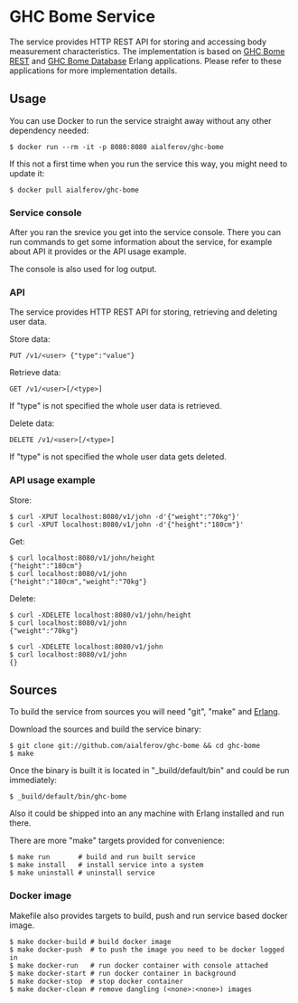 # GHC Bome Service

The service provides HTTP REST API for storing and accessing body measurement
characteristics. The implementation is based on
[GHC Bome REST](http://github.com/aialferov/ghc_bome_rest) and
[GHC Bome Database](http://github.com/aialferov/ghc_bome_db) Erlang
applications. Please refer to these applications for more implementation
details.

## Usage

You can use Docker to run the service straight away without any other dependency
needed:

```
$ docker run --rm -it -p 8080:8080 aialferov/ghc-bome
```

If this not a first time when you run the service this way, you might need to
update it:

```
$ docker pull aialferov/ghc-bome
```

### Service console

After you ran the srevice you get into the service console. There you can
run commands to get some information about the service, for example about
API it provides or the API usage example.

The console is also used for log output.

### API

The service provides HTTP REST API for storing, retrieving and deleting user
data.

Store data:
```
PUT /v1/<user> {"type":"value"}
```

Retrieve data:
```
GET /v1/<user>[/<type>]
```

If "type" is not specified the whole user data is retrieved.

Delete data:
```
DELETE /v1/<user>[/<type>]
```

If "type" is not specified the whole user data gets deleted.

### API usage example

Store:
```
$ curl -XPUT localhost:8080/v1/john -d'{"weight":"70kg"}'
$ curl -XPUT localhost:8080/v1/john -d'{"height":"180cm"}'
```

Get:
```
$ curl localhost:8080/v1/john/height
{"height":"180cm"}
$ curl localhost:8080/v1/john
{"height":"180cm","weight":"70kg"}
```

Delete:
```
$ curl -XDELETE localhost:8080/v1/john/height
$ curl localhost:8080/v1/john
{"weight":"70kg"}

$ curl -XDELETE localhost:8080/v1/john
$ curl localhost:8080/v1/john
{}
```

## Sources

To build the service from sources you will need "git", "make" and
[Erlang](https://www.erlang-solutions.com/resources/download.html).

Download the sources and build the service binary:

```
$ git clone git://github.com/aialferov/ghc-bome && cd ghc-bome
$ make
```

Once the binary is built it is located in "_build/default/bin" and could be run
immediately:

```
$ _build/default/bin/ghc-bome
```

Also it could be shipped into an any machine with Erlang installed and run
there.

There are more "make" targets provided for convenience:

```
$ make run       # build and run built service
$ make install   # install service into a system
$ make uninstall # uninstall service
```

### Docker image

Makefile also provides targets to build, push and run service based docker
image. 

```
$ make docker-build # build docker image
$ make docker-push  # to push the image you need to be docker logged in
$ make docker-run   # run docker container with console attached
$ make docker-start # run docker container in background
$ make docker-stop  # stop docker container
$ make docker-clean # remove dangling (<none>:<none>) images
```
